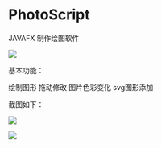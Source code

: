 # PhotoScript
JAVAFX 制作绘图软件

![](http://o7sehhiee.bkt.clouddn.com/FlT_iU-5v-gc8U-3qmmKQHmSMmAi)

基本功能：

绘制图形
拖动修改
图片色彩变化
svg图形添加

截图如下：

![](http://o7sehhiee.bkt.clouddn.com/FgvAxFdzwJ78LdXBZMFZci5vyBZQ)

![](http://o7sehhiee.bkt.clouddn.com/Fm2wUljsrX9puotkhctaBduqloNl)